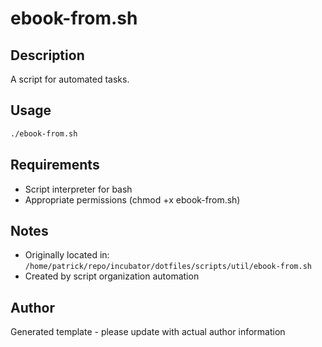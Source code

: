 # ebook-from.sh

## Description
A script for automated tasks.

## Usage
```bash
./ebook-from.sh
```

## Requirements
- Script interpreter for bash
- Appropriate permissions (chmod +x ebook-from.sh)

## Notes
- Originally located in: `/home/patrick/repo/incubator/dotfiles/scripts/util/ebook-from.sh`
- Created by script organization automation

## Author
Generated template - please update with actual author information
